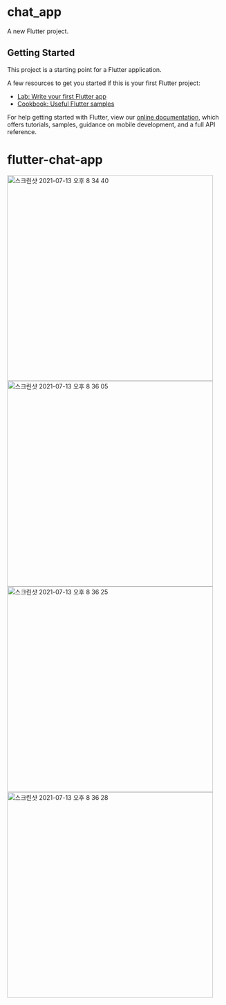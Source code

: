 # chat_app

A new Flutter project.

## Getting Started

This project is a starting point for a Flutter application.

A few resources to get you started if this is your first Flutter project:

- [Lab: Write your first Flutter app](https://flutter.dev/docs/get-started/codelab)
- [Cookbook: Useful Flutter samples](https://flutter.dev/docs/cookbook)

For help getting started with Flutter, view our
[online documentation](https://flutter.dev/docs), which offers tutorials,
samples, guidance on mobile development, and a full API reference.
# flutter-chat-app
<img width="476" alt="스크린샷 2021-07-13 오후 8 34 40" src="https://user-images.githubusercontent.com/80811515/125445333-60d4d96e-d935-49cb-b18a-c151eb68e36c.png">
<img width="476" alt="스크린샷 2021-07-13 오후 8 36 05" src="https://user-images.githubusercontent.com/80811515/125445344-2b320bdd-e3bf-440c-aeab-d9721035dc91.png">
<img width="476" alt="스크린샷 2021-07-13 오후 8 36 25" src="https://user-images.githubusercontent.com/80811515/125445347-92913786-e1ed-408e-a152-f18393a9858e.png">
<img width="476" alt="스크린샷 2021-07-13 오후 8 36 28" src="https://user-images.githubusercontent.com/80811515/125445348-8aaef2bc-de33-4c13-8db4-f29084c6f500.png">
